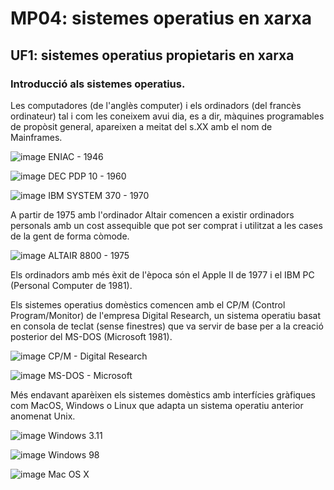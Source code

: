 # MP04: sistemes operatius en xarxa

## UF1: sistemes operatius propietaris en xarxa

### Introducció als sistemes operatius.

Les computadores (de l'anglès computer) i els ordinadors (del francès ordinateur) tal i com les coneixem avui dia, es a dir, màquines programables de propòsit general, apareixen a meitat del s.XX amb el nom de Mainframes.

![image](https://github.com/XaSaFa/MP04/assets/110727546/a23ed4be-c847-4b68-8627-e0586ce7b624)
ENIAC - 1946

![image](https://github.com/XaSaFa/MP04/assets/110727546/a5501ba8-3637-4add-95fa-ca41172558b8)
DEC PDP 10 - 1960

![image](https://github.com/XaSaFa/MP04/assets/110727546/d9c1294c-f457-4601-be0a-abad2056a5c2)
IBM SYSTEM 370 - 1970

A partir de 1975 amb l'ordinador Altair comencen a existir ordinadors personals amb un cost assequible que pot ser comprat i utilitzat a les cases de la gent de forma còmode.

![image](https://github.com/XaSaFa/MP04/assets/110727546/11c8646d-d70e-414e-8dcd-715cf94cc3a6)
ALTAIR 8800 - 1975

Els ordinadors amb més èxit de l'època són el Apple II de 1977 i el IBM PC (Personal Computer de 1981).

Els sistemes operatius domèstics comencen amb el CP/M (Control Program/Monitor) de l'empresa Digital Research, un sistema operatiu basat en consola de teclat (sense finestres) que va servir de base per a la creació posterior del MS-DOS (Microsoft 1981).

![image](https://github.com/XaSaFa/MP04/assets/110727546/9ad71e59-c0c4-4567-a057-d85f5d2e9e1c)
CP/M - Digital Research

![image](https://github.com/XaSaFa/MP04/assets/110727546/bf0688fc-2379-4e38-b2aa-68f081a33b0f)
MS-DOS - Microsoft

Més endavant aparèixen els sistemes domèstics amb interfícies gràfiques com MacOS, Windows o Linux que adapta un sistema operatiu anterior anomenat Unix.

![image](https://github.com/XaSaFa/MP04/assets/110727546/563ff35d-ea5f-43fc-b461-92ce674e0360)
Windows 3.11

![image](https://github.com/XaSaFa/MP04/assets/110727546/8edd95dd-1932-42b2-ab7b-5b92e81ae146)
Windows 98

![image](https://github.com/XaSaFa/MP04/assets/110727546/3efc4806-2c66-4119-af16-1d481fc5d891)
Mac OS X


